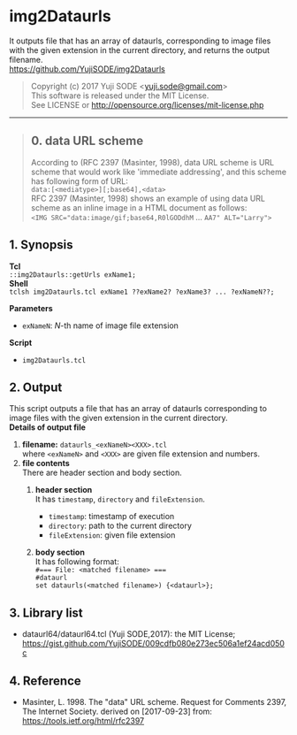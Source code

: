 # img2Dataurls
It outputs file that has an array of dataurls, corresponding to image files with the given extension in the current directory, and returns the output filename.  
https://github.com/YujiSODE/img2Dataurls
>Copyright (c) 2017 Yuji SODE \<yuji.sode@gmail.com\>  
>This software is released under the MIT License.  
>See LICENSE or http://opensource.org/licenses/mit-license.php
______
>## 0. data URL scheme
>According to (RFC 2397 \(Masinter, 1998\), data URL scheme is URL scheme that would work like \'immediate addressing\', and this scheme has following form of URL:  
>`data:[<mediatype>][;base64],<data>`  
>RFC 2397 \(Masinter, 1998\) shows an example of using data URL scheme as an inline image in a HTML document as follows:  
>`<IMG SRC="data:image/gif;base64,R0lGODdhM` ... `AA7" ALT="Larry">`

## 1. Synopsis
**Tcl**  
`::img2Dataurls::getUrls exName1;`  
**Shell**  
`tclsh img2Dataurls.tcl exName1 ??exName2? ?exName3? ... ?exNameN??;`

**Parameters**  
- `exNameN`: *N*-th name of image file extension

**Script**  
- `img2Dataurls.tcl`

## 2. Output
This script outputs a file that has an array of dataurls corresponding to image files with the given extension in the current directory.  
**Details of output file**  
1. **filename:** `dataurls_<exNameN><XXX>.tcl`  
   where `<exNameN>` and `<XXX>` are given file extension and numbers.
2. **file contents**  
   There are header section and body section.  
   1. **header section**  
      It has `timestamp`, `directory` and `fileExtension`.  
      - `timestamp`: timestamp of execution
      - `directory`: path to the current directory
      - `fileExtension`: given file extension
      
   2. **body section**  
      It has following format:  
      `#=== File: <matched filename> ===`  
      `#dataurl`  
      `set dataurls(<matched filename>) {<dataurl>};`
      
## 3. Library list
- dataurl64/dataurl64.tcl (Yuji SODE,2017): the MIT License; https://gist.github.com/YujiSODE/009cdfb080e273ec506a1ef24acd050c

## 4. Reference
- Masinter, L. 1998. The "data" URL scheme. Request for Comments 2397, The Internet Society.
derived on \[2017-09-23\] from: https://tools.ietf.org/html/rfc2397
